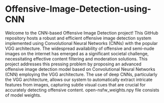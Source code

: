 # Offensive-Image-Detection-using-CNN
Welcome to the CNN-based Offensive Image Detection project! This GitHub repository hosts a robust and efficient offensive image detection system implemented using Convolutional Neural Networks (CNNs) with the popular VGG architecture.
The widespread availability of offensive and semi-nude images on the internet has emerged as a significant societal challenge, necessitating effective content filtering and moderation solutions. This project addresses this pressing problem by proposing an advanced offensive image detection model based on Convolutional Neural Networks (CNN) employing the VGG architecture. 
The use of deep CNNs, particularly the VGG architecture, allows our system to automatically extract intricate features from images, capturing subtle visual cues that are crucial for accurately detecting offensive content.
open-nsfw_weights.npy file consists of model weights.
